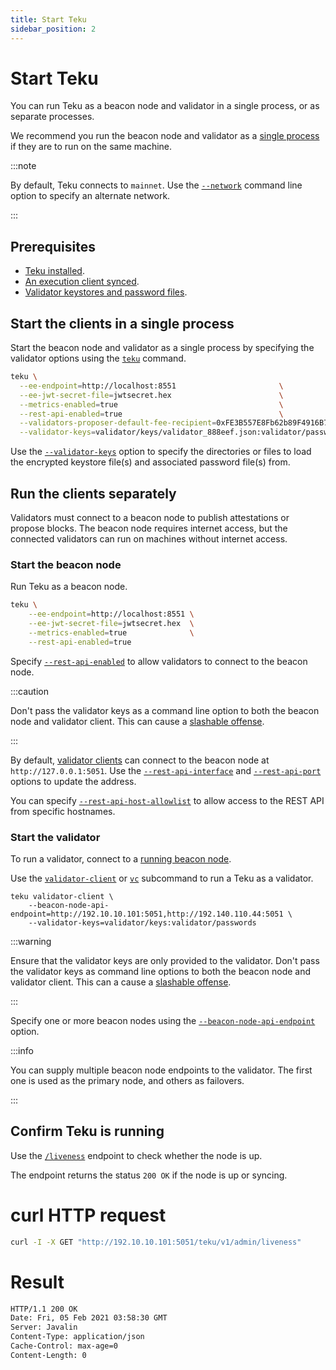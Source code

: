 ```yaml
---
title: Start Teku
sidebar_position: 2
---
```


# Start Teku

You can run Teku as a beacon node and validator in a single process, or as separate processes.

We recommend you run the beacon node and validator as a [single process] if they are to run on the same machine.

:::note

By default, Teku connects to `mainnet`. Use the [`--network`](../../Reference/CLI/CLI-Syntax.md#network) command line option to specify an alternate network.

:::

## Prerequisites

- [Teku installed](Installation-Options/Install-Binaries.md).
- [An execution client synced](Connect/Connect-To-Mainnet.md#2-start-the-execution-client).
- [Validator keystores and password files](Connect/Connect-To-Mainnet.md#3-generate-validator-keys-and-stake-eth).

## Start the clients in a single process

Start the beacon node and validator as a single process by specifying the validator options using the [`teku`](../../Reference/CLI/CLI-Syntax.md#options) command.

```bash title="Example"
teku \
  --ee-endpoint=http://localhost:8551                       \
  --ee-jwt-secret-file=jwtsecret.hex                        \
  --metrics-enabled=true                                    \
  --rest-api-enabled=true                                   \
  --validators-proposer-default-fee-recipient=0xFE3B557E8Fb62b89F4916B721be55cEb828dBd73 \
  --validator-keys=validator/keys/validator_888eef.json:validator/passwords/validator_888eef.txt
```

Use the [`--validator-keys`](../../Reference/CLI/CLI-Syntax.md#validator-keys) option to specify the directories or files to load the encrypted keystore file(s) and associated password file(s) from.

## Run the clients separately

Validators must connect to a beacon node to publish attestations or propose blocks. The beacon node requires internet access, but the connected validators can run on machines without internet access.

### Start the beacon node

Run Teku as a beacon node.

```bash title="Example"
teku \
    --ee-endpoint=http://localhost:8551 \
    --ee-jwt-secret-file=jwtsecret.hex  \
    --metrics-enabled=true              \
    --rest-api-enabled=true
```

Specify [`--rest-api-enabled`](../../Reference/CLI/CLI-Syntax.md#rest-api-enabled) to allow validators to connect to the beacon node.

:::caution

Don't pass the validator keys as a command line option to both the beacon node and validator client. This can cause a [slashable offense].

:::

By default, [validator clients] can connect to the beacon node at `http://127.0.0.1:5051`. Use the [`--rest-api-interface`](../../Reference/CLI/CLI-Syntax.md#rest-api-interface) and [`--rest-api-port`](../../Reference/CLI/CLI-Syntax.md#rest-api-port) options to update the address.

You can specify [`--rest-api-host-allowlist`](../../Reference/CLI/CLI-Syntax.md#rest-api-host-allowlist) to allow access to the REST API from specific hostnames.

### Start the validator

To run a validator, connect to a [running beacon node].

Use the [`validator-client`](../../Reference/CLI/Subcommands/Validator-Client.md#validator-client-vc) or [`vc`](../../Reference/CLI/Subcommands/Validator-Client.md#validator-client-vc) subcommand to run a Teku as a validator.

```title="Example"
teku validator-client \
    --beacon-node-api-endpoint=http://192.10.10.101:5051,http://192.140.110.44:5051 \
    --validator-keys=validator/keys:validator/passwords
```

:::warning

Ensure that the validator keys are only provided to the validator. Don't pass the validator keys as command line options to both the beacon node and validator client. This can a cause a [slashable offense].

:::

Specify one or more beacon nodes using the [`--beacon-node-api-endpoint`](../../Reference/CLI/Subcommands/Validator-Client.md#beacon-node-api-endpoint-beacon-node-api-endpoints) option.

:::info

You can supply multiple beacon node endpoints to the validator. The first one is used as the primary node, and others as failovers.

:::

## Confirm Teku is running

Use the [`/liveness`](https://consensys.github.io/teku/#operation/getTekuV1AdminLiveness) endpoint to check whether the node is up.

The endpoint returns the status `200 OK` if the node is up or syncing.

<!--tabs-->

# curl HTTP request

```bash
curl -I -X GET "http://192.10.10.101:5051/teku/v1/admin/liveness"
```

# Result

```bash
HTTP/1.1 200 OK
Date: Fri, 05 Feb 2021 03:58:30 GMT
Server: Javalin
Content-Type: application/json
Cache-Control: max-age=0
Content-Length: 0
```

<!--/tabs-->

<!-- links -->

[validator clients]: #start-the-validator
[running beacon node]: #start-the-beacon-node
[Validator keystores]: Connect/Connect-To-Testnet.md#generate-the-validators-and-send-the-deposits
[password files]: Connect/Connect-To-Testnet.md#create-a-password-file-for-each-validator-key
[slashable offense]: ../../Concepts/Slashing-Protection.md
[single process]: #start-the-clients-in-a-single-process
